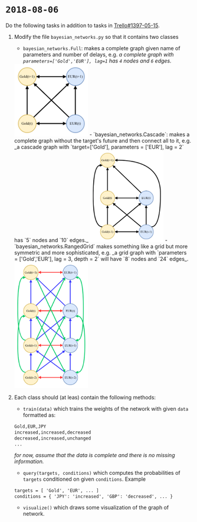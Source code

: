 # `2018-08-06`
Do the following tasks in addition to tasks in [Trello#1397-05-15](https://trello.com/c/87ECsXGu).

1. Modify the file `bayesian_networks.py` so that it contains two classes
    - `bayesian_networks.Full`: makes a complete graph given name of parameters and number of delays, e.g. _a complete graph with `parameters=['Gold','EUR'], lag=1` has `4` nodes and `6` edges._

    <img width="200" alt="Full Graph" src="https://raw.githubusercontent.com/Amirkasraj/bayesian-networks/master/2018-08-06/full.png">
    - `bayesian_networks.Cascade`: makes a complete graph without the target's future and then connect all to it, e.g. _a cascade graph with `target=['Gold'], parameters = ['EUR'], lag = 2` has `5` nodes and `10` edges._

    <img width="200" alt="Cascade Graph" src="https://raw.githubusercontent.com/Amirkasraj/bayesian-networks/master/2018-08-06/cascade.png">
    - `bayesian_networks.RangedGrid` makes something like a grid but more symmetric and more sophisticated, e.g. _a grid graph with `parameters = ['Gold','EUR'], lag = 3, depth = 2` will have `8` nodes and `24` edges_.

    <img width="200" alt="Full Graph" src="https://raw.githubusercontent.com/Amirkasraj/bayesian-networks/master/2018-08-06/grid_depthed.png">
2. Each class should (at leas) contain the following methods:
    - `train(data)` which trains the weights of the network with given `data` formatted as:
    ```
    Gold,EUR,JPY
    increased,increased,decreased
    decreased,increased,unchanged
    ...
    ```
    _for now, assume that the data is complete and there is no missing information._
    - `query(targets, conditions)` which computes the probabilities of `targets` conditioned on given `conditions`. Example
    ```
    targets = [ 'Gold', 'EUR', ... ]
    conditions = { 'JPY': 'increased', 'GBP': 'decreased', ... }
    ```
    - `visualize()` which draws some visualization of the graph of network.

















